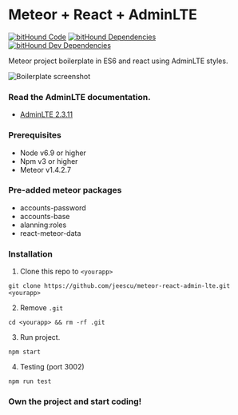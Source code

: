 # Meteor + React + AdminLTE
[![bitHound Code](https://www.bithound.io/github/jeescu/meteor-react-admin-lte/badges/code.svg)](https://www.bithound.io/github/jeescu/meteor-react-admin-lte)
[![bitHound Dependencies](https://www.bithound.io/github/jeescu/meteor-react-admin-lte/badges/dependencies.svg)](https://www.bithound.io/github/jeescu/meteor-react-admin-lte/master/dependencies/npm)
[![bitHound Dev Dependencies](https://www.bithound.io/github/jeescu/meteor-react-admin-lte/badges/devDependencies.svg)](https://www.bithound.io/github/jeescu/meteor-react-admin-lte/master/dependencies/npm)

Meteor project boilerplate in ES6 and react using AdminLTE styles.

![Boilerplate screenshot](https://raw.githubusercontent.com/jeescu/meteor-react-admin-lte/master/public/img/Screenshot%20from%202016-06-24%2009%3A52%3A37.png)

### Read the AdminLTE documentation.
* [AdminLTE 2.3.11](http://almsaeedstudio.com/themes/AdminLTE/documentation/index.html)

### Prerequisites
* Node v6.9 or higher
* Npm v3 or higher
* Meteor v1.4.2.7

### Pre-added meteor packages
* accounts-password
* accounts-base
* alanning:roles
* react-meteor-data

### Installation

1. Clone this repo to `<yourapp>`

  `git clone https://github.com/jeescu/meteor-react-admin-lte.git <yourapp>`

2. Remove `.git`

  `cd <yourapp> && rm -rf .git`

3. Run project.

  `npm start`

4. Testing (port 3002)

  `npm run test`

### Own the project and start coding!
